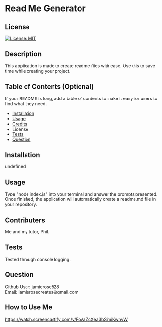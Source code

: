 # Read Me Generator

## License

[![License: MIT](https://img.shields.io/badge/License-MIT-yellow.svg)](https://opensource.org/licenses/MIT)

## Description

This application is made to create readme files with ease. Use this to save time while creating your project.

## Table of Contents (Optional)

If your README is long, add a table of contents to make it easy for users to find what they need.

- [Installation](#installation)
- [Usage](#usage)
- [Credits](#credits)
- [License](#license)
- [Tests](#test)
- [Question](#question)

## Installation

undefined

## Usage

Type "node index.js" into your terminal and answer the prompts presented. Once finished, the application will automatically create a readme.md file in your repository.

## Contributers

Me and my tutor, Phil.

## Tests

Tested through console logging.

## Question

Github User: jamierose528
<br>
Email: jamierosecreates@gmail.com

## How to Use Me

https://watch.screencastify.com/v/FoVaZcXea3bSimiKwnvW